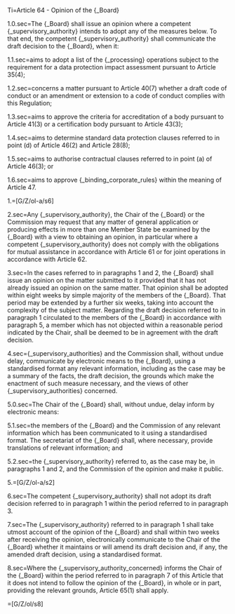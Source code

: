 Ti=Article 64 - Opinion of the {_Board}

1.0.sec=The {_Board} shall issue an opinion where a competent {_supervisory_authority} intends to adopt any of the measures below. To that end, the competent {_supervisory_authority} shall communicate the draft decision to the {_Board}, when it:

1.1.sec=aims to adopt a list of the {_processing} operations subject to the requirement for a data protection impact assessment pursuant to Article 35(4);

1.2.sec=concerns a matter pursuant to Article 40(7) whether a draft code of conduct or an amendment or extension to a code of conduct complies with this Regulation;

1.3.sec=aims to approve the criteria for accreditation of a body pursuant to Article 41(3) or a certification body pursuant to Article 43(3);

1.4.sec=aims to determine standard data protection clauses referred to in point (d) of Article 46(2) and Article 28(8);

1.5.sec=aims to authorise contractual clauses referred to in point (a) of Article 46(3); or

1.6.sec=aims to approve {_binding_corporate_rules} within the meaning of Article 47.

1.=[G/Z/ol-a/s6]

2.sec=Any {_supervisory_authority}, the Chair of the {_Board} or the Commission may request that any matter of general application or producing effects in more than one Member State be examined by the {_Board} with a view to obtaining an opinion, in particular where a competent {_supervisory_authority} does not comply with the obligations for mutual assistance in accordance with Article 61 or for joint operations in accordance with Article 62.

3.sec=In the cases referred to in paragraphs 1 and 2, the {_Board} shall issue an opinion on the matter submitted to it provided that it has not already issued an opinion on the same matter. That opinion shall be adopted within eight weeks by simple majority of the members of the {_Board}. That period may be extended by a further six weeks, taking into account the complexity of the subject matter. Regarding the draft decision referred to in paragraph 1 circulated to the members of the {_Board} in accordance with paragraph 5, a member which has not objected within a reasonable period indicated by the Chair, shall be deemed to be in agreement with the draft decision.

4.sec={_supervisory_authorities} and the Commission shall, without undue delay, communicate by electronic means to the {_Board}, using a standardised format any relevant information, including as the case may be a summary of the facts, the draft decision, the grounds which make the enactment of such measure necessary, and the views of other {_supervisory_authorities} concerned.

5.0.sec=The Chair of the {_Board} shall, without undue, delay inform by electronic means:

5.1.sec=the members of the {_Board} and the Commission of any relevant information which has been communicated to it using a standardised format. The secretariat of the {_Board} shall, where necessary, provide translations of relevant information; and

5.2.sec=the {_supervisory_authority} referred to, as the case may be, in paragraphs 1 and 2, and the Commission of the opinion and make it public.

5.=[G/Z/ol-a/s2]

6.sec=The competent {_supervisory_authority} shall not adopt its draft decision referred to in paragraph 1 within the period referred to in paragraph 3.

7.sec=The {_supervisory_authority} referred to in paragraph 1 shall take utmost account of the opinion of the {_Board} and shall within two weeks after receiving the opinion, electronically communicate to the Chair of the {_Board} whether it maintains or will amend its draft decision and, if any, the amended draft decision, using a standardised format.

8.sec=Where the {_supervisory_authority_concerned} informs the Chair of the {_Board} within the period referred to in paragraph 7 of this Article that it does not intend to follow the opinion of the {_Board}, in whole or in part, providing the relevant grounds, Article 65(1) shall apply.

=[G/Z/ol/s8]

